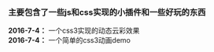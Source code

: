 ### **主要包含了一些js和css实现的小插件和一些好玩的东西** ###


**2016-7-4：**  一个css3实现的动态云彩效果<br>
**2016-7-4：**  一个简单的css3动画demo<br>
